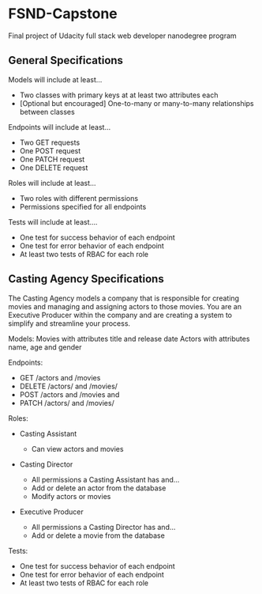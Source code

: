 # FSND-Capstone
Final project of Udacity full stack web developer nanodegree program

## General Specifications

Models will include at least…
- Two classes with primary keys at at least two attributes each
- [Optional but encouraged] One-to-many or many-to-many relationships between classes

Endpoints will include at least…
- Two GET requests
- One POST request
- One PATCH request
- One DELETE request

Roles will include at least…
- Two roles with different permissions
- Permissions specified for all endpoints

Tests will include at least….
- One test for success behavior of each endpoint
- One test for error behavior of each endpoint
- At least two tests of RBAC for each role

## Casting Agency Specifications

The Casting Agency models a company that is responsible for creating movies and managing and assigning actors to those movies. You are an Executive Producer within the company and are creating a system to simplify and streamline your process.

Models:
Movies with attributes title and release date
Actors with attributes name, age and gender

Endpoints:
- GET /actors and /movies
- DELETE /actors/ and /movies/
- POST /actors and /movies and
- PATCH /actors/ and /movies/

Roles:
- Casting Assistant
    - Can view actors and movies

- Casting Director
    - All permissions a Casting Assistant has and…
    - Add or delete an actor from the database
    - Modify actors or movies

- Executive Producer
    - All permissions a Casting Director has and…
    - Add or delete a movie from the database

Tests:
- One test for success behavior of each endpoint
- One test for error behavior of each endpoint
- At least two tests of RBAC for each role
